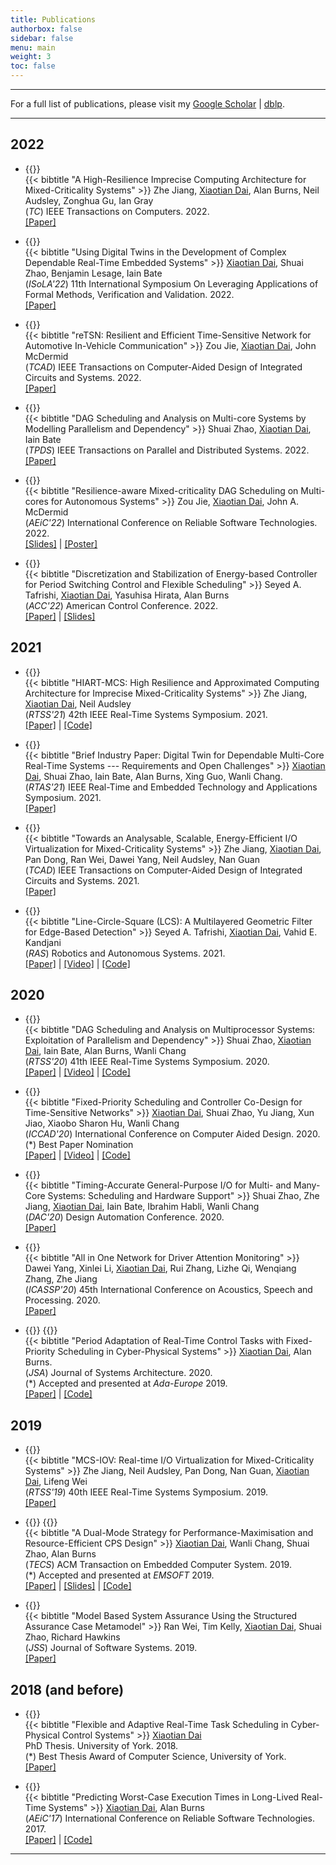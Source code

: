 ```yaml
---
title: Publications
authorbox: false
sidebar: false
menu: main
weight: 3
toc: false
---
```


---

For a full list of publications, please visit my [Google Scholar](https://scholar.google.co.uk/citations?hl=en&user=G7dzNUkAAAAJ&view_op=list_works&sortby=pubdate) | [dblp](https://dblp.org/pid/199/5323.html).

---

## 2022
- {{<tag-journal>}} <br>
    {{< bibtitle "A High-Resilience Imprecise Computing Architecture for Mixed-Criticality Systems" >}}
    Zhe Jiang, <u>Xiaotian Dai</u>, Alan Burns, Neil Audsley, Zonghua Gu, Ian Gray <br>
    (*TC*) IEEE Transactions on Computers. 2022.  
    [\[Paper\]](https://ieeexplore.ieee.org/abstract/document/9869703)

- {{<tag-conference>}} <br>
    {{< bibtitle "Using Digital Twins in the Development of Complex Dependable Real-Time Embedded Systems" >}}
    <u>Xiaotian Dai</u>, Shuai Zhao, Benjamin Lesage, Iain Bate <br>
    (*ISoLA'22*) 11th International Symposium On Leveraging Applications of Formal Methods, Verification and Validation. 2022.  
    [\[Paper\]](https://link.springer.com/chapter/10.1007/978-3-031-19762-8_4)

- {{<tag-journal>}} <br>
    {{< bibtitle "reTSN: Resilient and Efficient Time-Sensitive Network for Automotive In-Vehicle Communication" >}}
    Zou Jie, <u>Xiaotian Dai</u>, John McDermid <br> 
    (*TCAD*) IEEE Transactions on Computer-Aided Design of Integrated Circuits and Systems. 2022. <br>
    [\[Paper\]](https://ieeexplore.ieee.org/document/9826899)    

- {{<tag-journal>}} <br>
    {{< bibtitle "DAG Scheduling and Analysis on Multi-core Systems by Modelling Parallelism and Dependency" >}}
    Shuai Zhao, <u>Xiaotian Dai</u>, Iain Bate <br>
    (*TPDS*) IEEE Transactions on Parallel and Distributed Systems. 2022. <br>
    [\[Paper\]](https://eprints.whiterose.ac.uk/187710/1/Zhao_2022_Dag_scheduling_and_analysis_on_mult.pdf)

- {{<tag-conference>}} <br>
    {{< bibtitle "Resilience-aware Mixed-criticality DAG Scheduling on Multi-cores for Autonomous Systems" >}}
    Zou Jie, <u>Xiaotian Dai</u>, John A. McDermid <br>
     (*AEiC'22*) International Conference on Reliable Software Technologies. 2022.<br>
     [\[Slides\]](../files/Ada22-presentation.pdf) | [\[Poster\]](../files/Ada22-Poster_v2.pdf)

- {{<tag-conference>}} <br>
    {{< bibtitle "Discretization and Stabilization of Energy-based Controller for Period Switching Control and Flexible Scheduling" >}}
    Seyed A. Tafrishi, <u>Xiaotian Dai</u>, Yasuhisa Hirata, Alan Burns <br>
    (*ACC'22*) American Control Conference. 2022. <br>
    [\[Paper\]](https://arxiv.org/pdf/2206.05994.pdf) | [\[Slides\]](../files/ACC2022_Presentation.pdf)



## 2021
- {{<tag-conference>}} <br>
    {{< bibtitle "HIART-MCS: High Resilience and Approximated Computing Architecture for Imprecise Mixed-Criticality Systems" >}}
    Zhe Jiang, <u>Xiaotian Dai</u>, Neil Audsley <br>
    (*RTSS'21*) 42th IEEE Real-Time Systems Symposium. 2021. <br>
    [\[Paper\]](https://ieeexplore.ieee.org/abstract/document/9622396) | [\[Code\]](https://github.com/automaticdai/research-mcs-ap-analysis)

- {{<tag-conference>}} <br>
    {{< bibtitle "Brief Industry Paper: Digital Twin for Dependable Multi-Core Real-Time Systems --- Requirements and Open Challenges" >}}
    <u>Xiaotian Dai</u>, Shuai Zhao, Iain Bate, Alan Burns, Xing Guo, Wanli Chang. <br>
    (*RTAS'21*) IEEE Real-Time and Embedded Technology and Applications Symposium. 2021.<br>
    [\[Paper\]](https://eprints.whiterose.ac.uk/175031/1/RTAS_21_Digital_Twin.pdf) <br>

- {{<tag-journal>}} <br> 
    {{< bibtitle "Towards an Analysable, Scalable, Energy-Efficient I/O Virtualization for Mixed-Criticality Systems" >}}
    Zhe Jiang, <u>Xiaotian Dai</u>, Pan Dong, Ran Wei, Dawei Yang, Neil Audsley, Nan Guan <br> 
    (*TCAD*) IEEE Transactions on Computer-Aided Design of Integrated Circuits and Systems. 2021. <br>
    [\[Paper\]](https://ieeexplore.ieee.org/document/9354856)

- {{<tag-journal>}} <br>
    {{< bibtitle "Line-Circle-Square (LCS): A Multilayered Geometric Filter for Edge-Based Detection" >}}
    Seyed A. Tafrishi, <u>Xiaotian Dai</u>, Vahid E. Kandjani <br>
    (*RAS*) Robotics and Autonomous Systems. 2021.<br>
    [\[Paper\]](https://arxiv.org/pdf/2008.09315.pdf) | [\[Video\]](https://www.youtube.com/watch?v=hh6B4aF7jDI) | [\[Code\]](https://github.com/SeyedAmirTafrishi/LCS_Filter)



## 2020
- {{<tag-conference>}} <br> 
    {{< bibtitle "DAG Scheduling and Analysis on Multiprocessor Systems: Exploitation of Parallelism and Dependency" >}}
    Shuai Zhao, <u>Xiaotian Dai</u>, Iain Bate, Alan Burns, Wanli Chang <br> 
    (*RTSS'20*) 41th IEEE Real-Time Systems Symposium. 2020.<br> 
    [\[Paper\]](http://eprints.whiterose.ac.uk/167629/1/rtss2020_dag.pdf) | [\[Video\]](https://www.youtube.com/watch?v=DriyJdDGtNc) | [\[Code\]](https://github.com/automaticdai/research-dag-scheduling-analysis)
    
- {{<tag-conference>}} <br> 
    {{< bibtitle "Fixed-Priority Scheduling and Controller Co-Design for Time-Sensitive Networks" >}}
    <u>Xiaotian Dai</u>, Shuai Zhao, Yu Jiang, Xun Jiao, Xiaobo Sharon Hu, Wanli Chang <br> 
    (*ICCAD'20*) International Conference on Computer Aided Design. 2020. <br> 
    (*) Best Paper Nomination<br>
    [\[Paper\]](http://eprints.whiterose.ac.uk/164756/1/ICCAD_2020_TSN_FPS.pdf) | [\[Video\]](https://www.youtube.com/watch?v=fPSlHvK1NGc) | [\[Code\]](https://github.com/automaticdai/research-sched-tsn)
    
- {{<tag-conference>}} <br> 
    {{< bibtitle "Timing-Accurate General-Purpose I/O for Multi- and Many-Core Systems: Scheduling and Hardware Support" >}}
    Shuai Zhao, Zhe Jiang, <u>Xiaotian Dai</u>, Iain Bate, Ibrahim Habli, Wanli Chang <br> 
    (*DAC'20*) Design Automation Conference. 2020.<br>
    [\[Paper\]](http://eprints.whiterose.ac.uk/158882/1/PID6411059.pdf) <br> 
    
- {{<tag-conference>}} <br> 
    {{< bibtitle "All in One Network for Driver Attention Monitoring" >}}
    Dawei Yang, Xinlei Li, <u>Xiaotian Dai</u>, Rui Zhang, Lizhe Qi, Wenqiang Zhang, Zhe Jiang <br>
    (*ICASSP'20*) 45th International Conference on Acoustics, Speech and Processing. 2020.<br>
    [\[Paper\]](http://eprints.whiterose.ac.uk/158675/) <br> 
    
- {{<tag-journal>}} {{<tag-conference>}} <br> 
    {{< bibtitle "Period Adaptation of Real-Time Control Tasks with Fixed-Priority Scheduling in Cyber-Physical Systems" >}}
    <u>Xiaotian Dai</u>, Alan Burns. <br>
    (*JSA*) Journal of Systems Architecture. 2020.  <br> 
    (*) Accepted and presented at *Ada-Europe* 2019. <br>
    [\[Paper\]](https://doi.org/10.1016/j.sysarc.2019.101691) | [\[Code\]](https://github.com/automaticdai/research-period-adaptation)



## 2019
- {{<tag-conference>}} <br> 
    {{< bibtitle "MCS-IOV: Real-time I/O Virtualization for Mixed-Criticality Systems" >}}
    Zhe Jiang, Neil Audsley, Pan Dong, Nan Guan, <u>Xiaotian Dai</u>, Lifeng Wei <br> 
    (*RTSS'19*) 40th IEEE Real-Time Systems Symposium. 2019.<br>
    [\[Paper\]](https://ieeexplore.ieee.org/abstract/document/9052193) <br> 
    
- {{<tag-journal>}} {{<tag-conference>}}<br> 
    {{< bibtitle "A Dual-Mode Strategy for Performance-Maximisation and Resource-Efficient CPS Design" >}}
    <u>Xiaotian Dai</u>, Wanli Chang, Shuai Zhao, Alan Burns <br> 
    (*TECS*) ACM Transaction on Embedded Computer System. 2019. <br>
    (*) Accepted and presented at *EMSOFT* 2019.<br> 
    [\[Paper\]](https://dl.acm.org/citation.cfm?id=3358213) | [\[Slides\]](../files/ppt_emsoft_2019_dual_period_v3_rev1.pdf) | [\[Code\]](https://github.com/automaticdai/research-dual-period)
     
- {{<tag-journal>}} <br> 
    {{< bibtitle "Model Based System Assurance Using the Structured Assurance Case Metamodel" >}}
    Ran Wei, Tim Kelly, <u>Xiaotian Dai</u>, Shuai Zhao, Richard Hawkins <br> 
    (*JSS*) Journal of Software Systems. 2019. <br>
    [\[Paper\]](https://www.sciencedirect.com/science/article/pii/S0164121219301062?via%3Dihub) <br> 



## 2018 (and before)
- {{<tag-thesis>}} <br> 
    {{< bibtitle "Flexible and Adaptive Real-Time Task Scheduling in Cyber-Physical Control Systems" >}}
    <u>Xiaotian Dai</u> <br> 
    PhD Thesis. University of York. 2018. <br> 
    (*) Best Thesis Award of Computer Science, University of York.<br> 
    [\[Paper\]](http://etheses.whiterose.ac.uk/23950/) 

- {{<tag-conference>}} <br> 
    {{< bibtitle "Predicting Worst-Case Execution Times in Long-Lived Real-Time Systems" >}}
    <u>Xiaotian Dai</u>, Alan Burns<br> 
    (*AEiC'17*) International Conference on Reliable Software Technologies. 2017.<br> 
    [\[Paper\]](https://link.springer.com/chapter/10.1007%2F978-3-319-60588-3_6) | [\[Code\]](https://github.com/automaticdai/research-wcet-trend-analysis)

---
